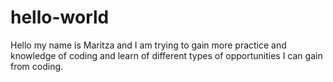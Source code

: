 # hello-world

Hello my name is Maritza and I am trying to gain more practice and knowledge of coding and learn of different types of opportunities I can gain from coding.
